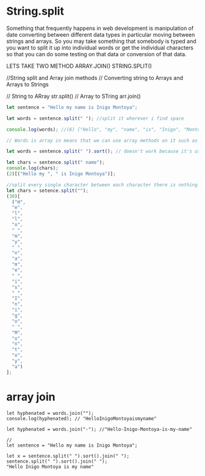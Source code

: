 # String.split

Something that frequently happens in web development is manipulation of date converting between different data types in particular moving between strings and arrays. So you may take something that somebody is typed and you want to split it up into individual words or get the individual characters so that you can do some testing on that data or conversion of that data.

LETS TAKE TWO METHOD
ARRAY.JOIN()
STRING.SPLIT()

//String split and Array join methods
// Converting string to Arrays and Arrays to Strings

// String to ARray str.split()
// Array to STring arr.join()

```javascript
let sentence = "Hello my name is Inigo Montoya";

let words = sentence.split(" "); //split it wherever i find space

console.log(words); //(6) ["Hello", "my", "name", "is", "Inigo", "Montoya"]

// Words is array in means that we can use array methods on it such as sort

let words = sentence.split(" ").sort(); // doesn't work because it's using the unicode values for these becuase these are in capital they come before lower case

let chars = sentence.split(" name");
console.log(chars);
(2)[("Hello my ", " is Inigo Montoya")];

//split every single character between each character there is nothing
let chars = setence.split("");
(30)[
  ("H",
  "e",
  "l",
  "l",
  "o",
  " ",
  "m",
  "y",
  " ",
  "n",
  "a",
  "m",
  "e",
  " ",
  "i",
  "s",
  " ",
  "I",
  "n",
  "i",
  "g",
  "o",
  " ",
  "M",
  "o",
  "n",
  "t",
  "o",
  "y",
  "a")
];
```

# array join

```
let hyphenated = words.join("");
console.log(hyphenated); // "HelloInigoMontoyaismyname"

let hyphenated = words.join("-"); //"Hello-Inigo-Montoya-is-my-name"

//
let sentence = "Hello my name is Inigo Montoya";

let x = sentence.split(" ").sort().join(" ");
sentence.split(" ").sort().join(" ");
"Hello Inigo Montoya is my name"
```
